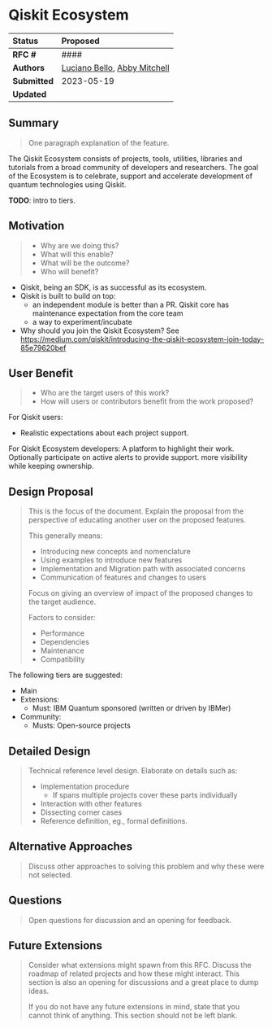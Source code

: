 # Qiskit Ecosystem

| **Status**        | **Proposed** |
|:------------------|:---------------------------------------------|
| **RFC #**         | ####                                         |
| **Authors**       | [Luciano Bello](https://github.com/1ucian0), [Abby Mitchell](https://github.com/javabster)|
| **Submitted**     | 2023-05-19 |
| **Updated**       | |


## Summary
> One paragraph explanation of the feature.

The Qiskit Ecosystem consists of projects, tools, utilities, libraries and tutorials from a broad community of developers and researchers. The goal of the Ecosystem is to celebrate, support and accelerate development of quantum technologies using Qiskit.

**TODO**: intro to tiers.

## Motivation
> - Why are we doing this?
> - What will this enable?
> - What will be the outcome?
> - Who will benefit?

 * Qiskit, being an SDK, is as successful as its ecosystem.
 * Qiskit is built to build on top:
    * an independent module is better than a PR. Qiskit core has maintenance expectation from the core team
    * a way to experiment/incubate
 * Why should you join the Qiskit Ecosystem? See https://medium.com/qiskit/introducing-the-qiskit-ecosystem-join-today-85e79620bef

## User Benefit
> - Who are the target users of this work?
> - How will users or contributors benefit from the work proposed?

For Qiskit users:
 * Realistic expectations about each project support.

For Qiskit Ecosystem developers: A platform to highlight their work. Optionally participate on active alerts to provide support. more visibility while keeping ownership.

## Design Proposal
> This is the focus of the document. Explain the proposal from the perspective of
> educating another user on the proposed features.
> 
> This generally means:
> 
> - Introducing new concepts and nomenclature
> - Using examples to introduce new features
> - Implementation and Migration path with associated concerns
> - Communication of features and changes to users
> 
> Focus on giving an overview of impact of the proposed changes to the target
> audience.
> 
> Factors to consider:
> 
> - Performance
> - Dependencies
> - Maintenance
> - Compatibility

The following tiers are suggested:

 * Main
 * Extensions:
   * Must: IBM Quantum sponsored (written or driven by IBMer)
 * Community:
   * Musts: Open-source projects

## Detailed Design
> Technical reference level design. Elaborate on details such as:
> 
> - Implementation procedure
>   - If spans multiple projects cover these parts individually
> - Interaction with other features
> - Dissecting corner cases
> - Reference definition, eg., formal definitions.

## Alternative Approaches
> Discuss other approaches to solving this problem and why these were not
> selected.

## Questions
> Open questions for discussion and an opening for feedback.

## Future Extensions
> Consider what extensions might spawn from this RFC. Discuss the roadmap of
> related projects and how these might interact. This section is also an opening
> for discussions and a great place to dump ideas.
> 
> If you do not have any future extensions in mind, state that you cannot think
> of anything. This section should not be left blank.
